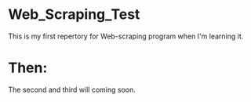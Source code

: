 # Web_Scraping_Test
This is my first repertory for Web-scraping program when I'm learning it.
# Then:
The second and third will coming soon.
